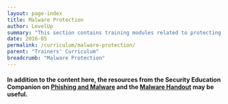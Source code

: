 ```yaml
---
layout: page-index
title: Malware Protection
author: LevelUp
summary: "This section contains training modules related to protecting devices and data from malicious software (malware), and practices which training participants can adopt to lessen their exposure to it. Topics addressed include what malware is, how devices can become exposed to it, and how to mitigate the risks malware poses."
date: 2016-05
permalink: /curriculum/malware-protection/
parent: "Trainers' Curriculum"
breadcrumb: "Malware Protection"
---
```

#### In addition to the content here, the resources from the Security Education Companion on [Phishing and Malware](https://www.securityeducationcompanion.org/topics/phishing-and-malware) and the [Malware Handout](https://www.securityeducationcompanion.org/materials/malware-handout-english) may be useful.
